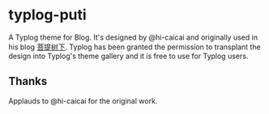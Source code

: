# typlog-puti
A Typlog theme for Blog. It's designed by @hi-caicai and originally used in his blog [菩提树下](https://blog.caicai.me/). Typlog has been granted the permission to transplant the design into Typlog's theme gallery and it is free to use for Typlog users.

## Thanks
Applauds to @hi-caicai for the original work.

